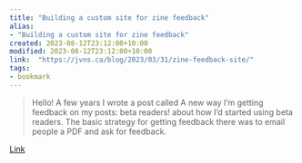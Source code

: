 ```yaml
---
title: "Building a custom site for zine feedback"
alias:
- "Building a custom site for zine feedback"
created: 2023-08-12T23:12:00+10:00
modified: 2023-08-12T23:12:00+10:00
link:  "https://jvns.ca/blog/2023/03/31/zine-feedback-site/"
tags:
- bookmark
---
```


> Hello! A few years I wrote a post called A new way I’m getting feedback on my posts: beta readers! about how I’d started using beta readers. The basic strategy for getting feedback there was to email people a PDF and ask for feedback.

[Link](https://jvns.ca/blog/2023/03/31/zine-feedback-site/)

